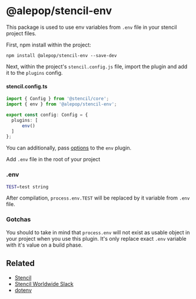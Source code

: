 # @alepop/stencil-env

This package is used to use env variables from `.env` file in your stencil project files.

First, npm install within the project:

```
npm install @alepop/stencil-env --save-dev
```

Next, within the project's `stencil.config.js` file, import the plugin and add
it to the `plugins` config.

#### stencil.config.ts
```ts
import { Config } from '@stencil/core';
import { env } from '@alepop/stencil-env';

export const config: Config = {
  plugins: [
      env()
  ]
};
```
You can additionally, pass [options](https://github.com/motdotla/dotenv#options) to the `env` plugin.

Add `.env` file in the root of your project

### .env
```bash
TEST=test string
```

After compilation, `process.env.TEST` will be replaced by it variable from `.env` file.

### Gotchas
You should to take in mind that `process.env` will not exist as usable object in your project when you use this plugin. It's only replace exact `.env` variable with it's value on a build phase.

## Related

* [Stencil](https://stenciljs.com/)
* [Stencil Worldwide Slack](https://stencil-worldwide.slack.com)
* [dotenv](https://github.com/motdotla/dotenv)
